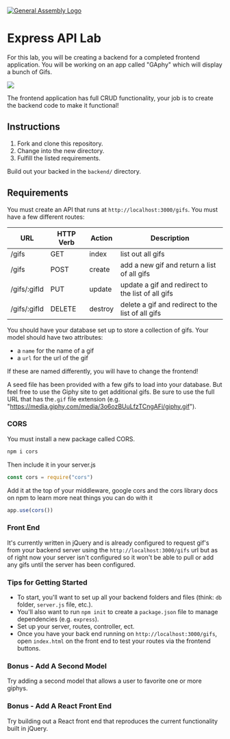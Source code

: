 [![General Assembly Logo](https://camo.githubusercontent.com/1a91b05b8f4d44b5bbfb83abac2b0996d8e26c92/687474703a2f2f692e696d6775722e636f6d2f6b6538555354712e706e67)](https://generalassemb.ly/education/web-development-immersive)

# Express API Lab

For this lab, you will be creating a backend for a completed frontend
application. You will be working on an app called "GAphy" which will display
a bunch of Gifs.

![](images/gaphy.png)

The frontend application has full CRUD functionality, your job is to create the
backend code to make it functional!

## Instructions

1. Fork and clone this repository.
1. Change into the new directory.
1. Fulfill the listed requirements.


Build out your backed in the `backend/` directory.

## Requirements

You must create an API that runs at `http://localhost:3000/gifs`. You must have
a few different routes:

| **URL** | **HTTP Verb** |  **Action**| **Description** |
|------------|-------------|------------|------------|
| /gifs         | GET       | index  | list out all gifs
| /gifs          | POST      | create | add a new gif and return a list of all gifs           
| /gifs/:gifId     | PUT | update    | update a gif and redirect to the list of all gifs
| /gifs/:gifId      | DELETE    | destroy  | delete a gif and redirect to the list of all gifs


You should have your database set up to store a collection of gifs. Your model
should have two attributes:

* a `name` for the name of a gif
* a `url` for the url of the gif

If these are named differently, you will have to change the frontend!

A seed file has been provided with a few gifs to load into your database.  But feel free to use the Giphy site to get additional gifs. Be sure to use the full URL that has the`.gif` file extension (e.g.
"https://media.giphy.com/media/3o6ozBUuLfzTCngAFi/giphy.gif").

### CORS

You must install a new package called CORS. 

```js
npm i cors
```


Then include it in your server.js

```js
const cors = require("cors")
```

Add it at the top of your middleware, google cors and the cors library docs on npm to learn more neat things you can do with it

```js
app.use(cors())
```

### Front End
It's currently written in jQuery and is already configured to request gif's from your backend server using the `http://localhost:3000/gifs` url but as of right now your server isn't configured so it won't be able to pull or add any gifs until the server has been configured.

### Tips for Getting Started

* To start, you'll want to set up all your backend folders and files (think: `db` folder, `server.js` file, etc.).
* You'll also want to run `npm init` to create a `package.json` file to manage dependencies (e.g. `express`).
* Set up your server, routes, controller, ect.
* Once you have your back end running on `http://localhost:3000/gifs`, open `index.html` on the front end to test your routes via the frontend buttons.


### Bonus - Add A Second Model

Try adding a second model that allows a user to favorite one or more giphys.

### Bonus -  Add A React Front End

Try building out a React front end that reproduces the current functionality built in jQuery.

